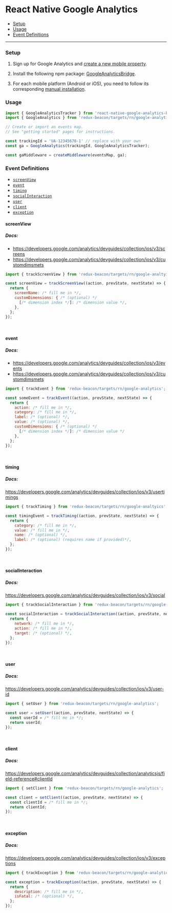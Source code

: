 # React Native Google Analytics

* [Setup](#setup)
* [Usage](#usage)
* [Event Definitions](#event-definitions)

----

### Setup

1. Sign up for Google Analytics and
   [create a new mobile property](https://support.google.com/analytics/answer/2587086#GA).

2. Install the following npm package: [GoogleAnalyticsBridge](https://www.npmjs.com/package/react-native-google-analytics-bridge).

3. For each mobile platform (Android or iOS), you need to follow
   its corresponding [manual installation](https://github.com/idehub/react-native-google-analytics-bridge/wiki/Manual-installation).

### Usage

```js
import { GoogleAnalyticsTracker } from 'react-native-google-analytics-bridge';
import { GoogleAnalytics } from 'redux-beacon/targets/rn/google-analytics';

// Create or import an events map.
// See "getting started" pages for instructions.

const trackingId = 'UA-12345678-1' // replace with your own
const ga = GoogleAnalytics(trackingId, GoogleAnalyticsTracker);

const gaMiddleware = createMiddleware(eventsMap, ga);
```

### Event Definitions

* [`screenView`](#screenview)
* [`event`](#event)
* [`timing`](#timing)
* [`socialInteraction`](#socialinteraction)
* [`user`](#user)
* [`client`](#client)
* [`exception`](#exception)


#### screenView
##### Docs:
 * https://developers.google.com/analytics/devguides/collection/ios/v3/screens
 * https://developers.google.com/analytics/devguides/collection/ios/v3/customdimsmets

```js
import { trackScreenView } from 'redux-beacon/targets/rn/google-analtyics';

const screenView = trackScreenView((action, prevState, nextState) => {
  return {
    screenName: /* fill me in */,
    customDimensions: { /* (optional) */
      [/* dimension index */]: /* dimension value */,
    },
  };
});
```
<br>

#### event
##### Docs:
 * https://developers.google.com/analytics/devguides/collection/ios/v3/events
 * https://developers.google.com/analytics/devguides/collection/ios/v3/customdimsmets

```js
import { trackEvent } from 'redux-beacon/targets/rn/google-analytics';

const someEvent = trackEvent((action, prevState, nextState) => {
  return {
    action: /* fill me in */,
    category: /* fill me in */,
    label: /* (optional) */,
    value: /* (optional) */,
    customDimensions: { /* (optional) */
      [/* dimension index */]: /* dimension value */
    },
  };
});
```

<br>

#### timing
##### Docs:
https://developers.google.com/analytics/devguides/collection/ios/v3/usertimings

```js
import { trackTiming } from 'redux-beacon/targets/rn/google-analtyics';

const timingEvent = trackTiming((action, prevState, nextState) => {
  return {
    category: /* fill me in */,
    value: /* fill me in */,
    name: /* (optional) */,
    label: /* (optional) (requires name if provided)*/,
  };
});
```

<br>

#### socialInteraction
##### Docs:
https://developers.google.com/analytics/devguides/collection/ios/v3/social

```js
import { trackSocialInteraction } from 'redux-beacon/targets/rn/google-analytics';

const socialInteraction = trackSocialInteraction((action, prevState, nextState) => {
  return {
    network: /* fill me in */,
    action: /* fill me in */,
    target: /* (optional) */,
  };
});
```

<br>

#### user
##### Docs:
https://developers.google.com/analytics/devguides/collection/ios/v3/user-id

```js
import { setUser } from 'redux-beacon/targets/rn/google-analytics';

const user = setUser((action, prevState, nextState) => {
  const userId = /* fill me in */;
  return userId;
});
```

<br>

#### client
##### Docs:
https://developers.google.com/analytics/devguides/collection/analyticsjs/field-reference#clientId

```js
import { setClient } from 'redux-beacon/targets/rn/google-analytics';

const client = setClient((action, prevState, nextState) => {
  const clientId = /* fill me in */;
  return clientId;
});
```

<br>

#### exception
##### Docs:
https://developers.google.com/analytics/devguides/collection/ios/v3/exceptions

```js
import { trackException } from 'redux-beacon/targets/rn/google-analytics';

const exception = trackException((action, prevState, nextState) => {
  return {
    description: /* fill me in */,
    isFatal: /* (optional) */,
  };
});
```
